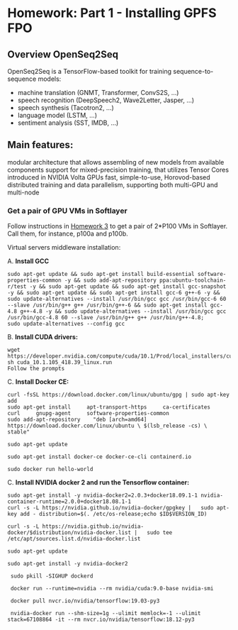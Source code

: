 # Homework: Part 1 - Installing GPFS FPO

## Overview OpenSeq2Seq

OpenSeq2Seq is a TensorFlow-based toolkit for training sequence-to-sequence models:

* machine translation (GNMT, Transformer, ConvS2S, …)
* speech recognition (DeepSpeech2, Wave2Letter, Jasper, …)
* speech synthesis (Tacotron2, …)
* language model (LSTM, …)
* sentiment analysis (SST, IMDB, …)

## Main features:
modular architecture that allows assembling of new models from available components
support for mixed-precision training, that utilizes Tensor Cores introduced in NVIDIA Volta GPUs
fast, simple-to-use, Horovod-based distributed training and data parallelism, supporting both multi-GPU and multi-node


### Get a pair of GPU VMs in Softlayer
Follow instructions in [Homework 3](https://github.com/MIDS-scaling-up/v2/tree/master/week03/hw) to get a pair of 2*P100 VMs in Softlayer.  Call them, for instance, p100a and p100b.

Virtual servers middleware installation:

A. __Install GCC__
```
sudo apt-get update && sudo apt-get install build-essential software-properties-common -y && sudo add-apt-repository ppa:ubuntu-toolchain-r/test -y && sudo apt-get update && sudo apt-get install gcc-snapshot -y && sudo apt-get update && sudo apt-get install gcc-6 g++-6 -y && sudo update-alternatives --install /usr/bin/gcc gcc /usr/bin/gcc-6 60 --slave /usr/bin/g++ g++ /usr/bin/g++-6 && sudo apt-get install gcc-4.8 g++-4.8 -y && sudo update-alternatives --install /usr/bin/gcc gcc /usr/bin/gcc-4.8 60 --slave /usr/bin/g++ g++ /usr/bin/g++-4.8;
sudo update-alternatives --config gcc
```

B. __Install CUDA drivers:__

```
wget https://developer.nvidia.com/compute/cuda/10.1/Prod/local_installers/cuda_10.1.105_418.39_linux.run
sh cuda_10.1.105_418.39_linux.run
Follow the prompts
```
C. __Install Docker CE:__
```
curl -fsSL https://download.docker.com/linux/ubuntu/gpg | sudo apt-key add 
sudo apt-get install     apt-transport-https     ca-certificates     curl     gnupg-agent     software-properties-common
sudo add-apt-repository    "deb [arch=amd64] https://download.docker.com/linux/ubuntu \ $(lsb_release -cs) \ stable"

sudo apt-get update

sudo apt-get install docker-ce docker-ce-cli containerd.io

sudo docker run hello-world

```

C. __Install NVIDIA docker 2 and run the Tensorflow container:__
```
sudo apt-get install -y nvidia-docker2=2.0.3+docker18.09.1-1 nvidia-container-runtime=2.0.0+docker18.08.1-1
curl -s -L https://nvidia.github.io/nvidia-docker/gpgkey |   sudo apt-key add - distribution=$(. /etc/os-release;echo $ID$VERSION_ID)

curl -s -L https://nvidia.github.io/nvidia-docker/$distribution/nvidia-docker.list |   sudo tee /etc/apt/sources.list.d/nvidia-docker.list

sudo apt-get update

sudo apt-get install -y nvidia-docker2

 sudo pkill -SIGHUP dockerd
 
 docker run --runtime=nvidia --rm nvidia/cuda:9.0-base nvidia-smi
 
 docker pull nvcr.io/nvidia/tensorflow:19.03-py3
 
 nvidia-docker run --shm-size=1g --ulimit memlock=-1 --ulimit stack=67108864 -it --rm nvcr.io/nvidia/tensorflow:18.12-py3
```

